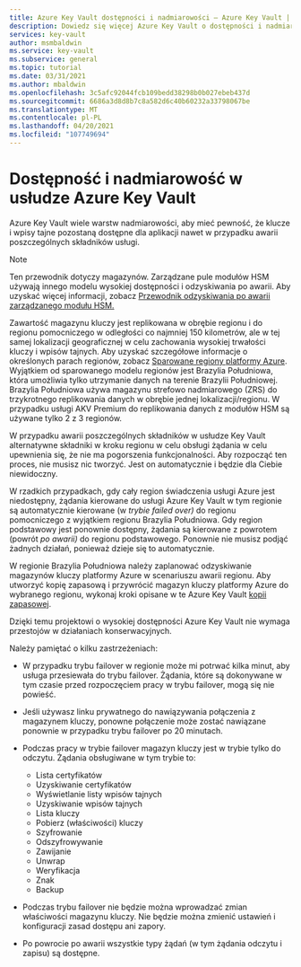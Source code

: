 ```yaml
---
title: Azure Key Vault dostępności i nadmiarowości — Azure Key Vault | Microsoft Docs
description: Dowiedz się więcej Azure Key Vault o dostępności i nadmiarowości.
services: key-vault
author: msmbaldwin
ms.service: key-vault
ms.subservice: general
ms.topic: tutorial
ms.date: 03/31/2021
ms.author: mbaldwin
ms.openlocfilehash: 3c5afc92044fcb109bedd38298b0b027ebeb437d
ms.sourcegitcommit: 6686a3d8d8b7c8a582d6c40b60232a33798067be
ms.translationtype: MT
ms.contentlocale: pl-PL
ms.lasthandoff: 04/20/2021
ms.locfileid: "107749694"
---
```

# <a name="azure-key-vault-availability-and-redundancy"></a>Dostępność i nadmiarowość w usłudze Azure Key Vault

Azure Key Vault wiele warstw nadmiarowości, aby mieć pewność, że klucze i wpisy tajne pozostaną dostępne dla aplikacji nawet w przypadku awarii poszczególnych składników usługi.

> [!NOTE]
> Ten przewodnik dotyczy magazynów. Zarządzane pule modułów HSM używają innego modelu wysokiej dostępności i odzyskiwania po awarii. Aby uzyskać więcej informacji, zobacz [Przewodnik odzyskiwania po awarii zarządzanego modułu HSM.](../managed-hsm/disaster-recovery-guide.md)

Zawartość magazynu kluczy jest replikowana w obrębie regionu i do regionu pomocniczego w odległości co najmniej 150 kilometrów, ale w tej samej lokalizacji geograficznej w celu zachowania wysokiej trwałości kluczy i wpisów tajnych. Aby uzyskać szczegółowe informacje o określonych parach regionów, zobacz [Sparowane regiony platformy Azure](../../best-practices-availability-paired-regions.md). Wyjątkiem od sparowanego modelu regionów jest Brazylia Południowa, która umożliwia tylko utrzymanie danych na terenie Brazylii Południowej. Brazylia Południowa używa magazynu strefowo nadmiarowego (ZRS) do trzykrotnego replikowania danych w obrębie jednej lokalizacji/regionu. W przypadku usługi AKV Premium do replikowania danych z modułów HSM są używane tylko 2 z 3 regionów.  

W przypadku awarii poszczególnych składników w usłudze Key Vault alternatywne składniki w kroku regionu w celu obsługi żądania w celu upewnienia się, że nie ma pogorszenia funkcjonalności. Aby rozpocząć ten proces, nie musisz nic tworzyć. Jest on automatycznie i będzie dla Ciebie niewidoczny.

W rzadkich przypadkach, gdy cały region świadczenia usługi Azure jest niedostępny, żądania kierowane do usługi Azure Key Vault w tym regionie są automatycznie kierowane (w *trybie failed over)* do regionu pomocniczego z wyjątkiem regionu Brazylia Południowa. Gdy region podstawowy jest ponownie dostępny, żądania są kierowane z powrotem (powrót *po awarii)* do regionu podstawowego. Ponownie nie musisz podjąć żadnych działań, ponieważ dzieje się to automatycznie.

W regionie Brazylia Południowa należy zaplanować odzyskiwanie magazynów kluczy platformy Azure w scenariuszu awarii regionu. Aby utworzyć kopię zapasową i przywrócić magazyn kluczy platformy Azure do wybranego regionu, wykonaj kroki opisane w te Azure Key Vault [kopii zapasowej](backup.md). 

Dzięki temu projektowi o wysokiej dostępności Azure Key Vault nie wymaga przestojów w działaniach konserwacyjnych.

Należy pamiętać o kilku zastrzeżeniach:

* W przypadku trybu failover w regionie może mi potrwać kilka minut, aby usługa przesiewała do trybu failover. Żądania, które są dokonywane w tym czasie przed rozpoczęciem pracy w trybu failover, mogą się nie powieść.
* Jeśli używasz linku prywatnego do nawiązywania połączenia z magazynem kluczy, ponowne połączenie może zostać nawiązane ponownie w przypadku trybu failover po 20 minutach. 
* Podczas pracy w trybie failover magazyn kluczy jest w trybie tylko do odczytu. Żądania obsługiwane w tym trybie to:
  * Lista certyfikatów
  * Uzyskiwanie certyfikatów
  * Wyświetlanie listy wpisów tajnych
  * Uzyskiwanie wpisów tajnych
  * Lista kluczy
  * Pobierz (właściwości) kluczy
  * Szyfrowanie
  * Odszyfrowywanie
  * Zawijanie
  * Unwrap
  * Weryfikacja
  * Znak
  * Backup

* Podczas trybu failover nie będzie można wprowadzać zmian właściwości magazynu kluczy. Nie będzie można zmienić ustawień i konfiguracji zasad dostępu ani zapory.

* Po powrocie po awarii wszystkie typy żądań  (w tym żądania odczytu i zapisu) są dostępne.
